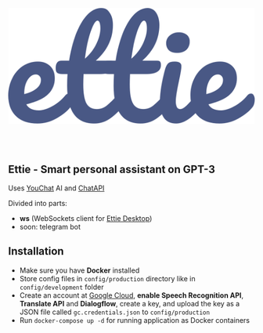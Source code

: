 </br>
</br>

<p align="center"><img src="./logo.svg"/></p>
</br>
</br>

## Ettie - Smart personal assistant on GPT-3

Uses [YouChat](https://you.com) AI and [ChatAPI](https://github.com/ettiebot/chatapi)

Divided into parts:
  - **ws** (WebSockets client for [Ettie Desktop](https://github.com/ettiebot/desktop))
  - soon: telegram bot

## Installation
- Make sure you have **Docker** installed
- Store config files in `config/production` directory like in `config/development` folder
- Create an account at [Google Cloud](https://cloud.google.com), **enable Speech Recognition API**, **Translate API** and **Dialogflow**, create a key, and upload the key as a JSON file called `gc.credentials.json` to `config/production`
- Run ``docker-compose up -d`` for running application as Docker containers
